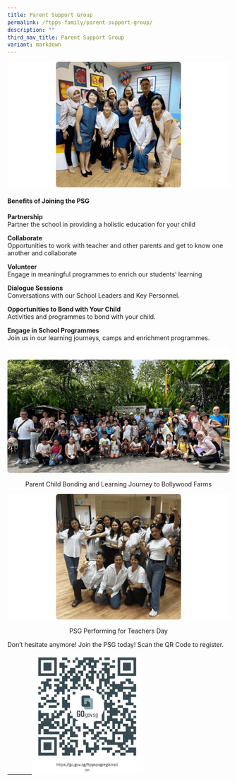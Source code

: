 ```yaml
---
title: Parent Support Group
permalink: /ftpps-family/parent-support-group/
description: ""
third_nav_title: Parent Support Group
variant: markdown
---
```


![](/images/FTTPS%20Family/PSG/PSG_EXCOs.png)

<h4><b>Benefits of Joining the PSG</b></h4>

**Partnership**
<br>
Partner the school in providing a holistic education for your child

**Collaborate**
<br>
Opportunities to work with teacher and other parents and get to know one another and collaborate

**Volunteer**
<br>
Engage in meaningful programmes to enrich our students’ learning

**Dialogue Sessions**
<br>
Conversations with our School Leaders and Key Personnel.

**Opportunities to Bond with Your Child**
<br>
Activities and programmes to bond with your child.

**Engage in School Programmes**
<br>
Join us in our learning journeys, camps and enrichment programmes.

![](/images/FTTPS%20Family/PSG/Parent_Child_Bonding_and_Learning_Journey_to_Bollywood_Farms.png)
<p style="text-align:center;">Parent Child Bonding and Learning Journey to Bollywood Farms</p>

![](/images/FTTPS%20Family/PSG/PSG_Performing_for_Teachers__Day_.png)
<p style="text-align:center;">PSG Performing for Teachers Day</p>

Don’t hesitate anymore! Join the PSG today! Scan the QR Code to register.

<a href="https://form.gov.sg/6425a76469125a001122daa5">
&nbsp;&nbsp;&nbsp;&nbsp;&nbsp;&nbsp;&nbsp;&nbsp;&nbsp;&nbsp;&nbsp;&nbsp;&nbsp; <img src="/images/FTTPS%20Family/FTPPS_PSG_Registraion_Form_QR_Code.jpg" style="width:50%">
</a>